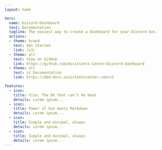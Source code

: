 ```yaml
---
layout: home

hero:
  name: Discord-Dashboard
  text: Documentation
  tagline: The easiest way to create a Dashboard for your Discord bot.
  actions:
  - theme: brand
    text: Get Started
    link: /v3/
  - theme: alt
    text: View on GitHub
    link: https://github.com/Assistants-Center/Discord-Dashboard
  - theme: alt
    text: v2 Documentation
    link: https://dbd-docs.assistantscenter.com/v2

features:
  - icon: 
    title: Vite, The DX that can't be beat
    details: Lorem ipsum...
  - icon: 
    title: Power of Vue meets Markdown
    details: Lorem ipsum...
  - icon: 
    title: Simple and minimal, always
    details: Lorem ipsum...
  - icon:
    title: Simple and minimal, always
    details: Lorem ipsum...
---
```

